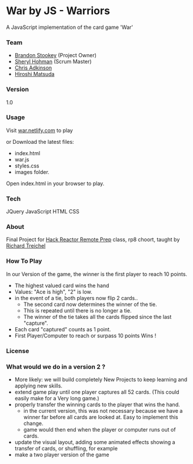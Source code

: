 # War by JS - Warriors
A JavaScript implementation of the card game 'War'

### Team
- [Brandon Stookey](https://github.com/brandonStookey) (Project Owner)
- [Sheryl Hohman](https://github.com/SherylHohman) (Scrum Master)
- [Chris Adkinson](https://github.com/cadkinson)
- [Hiroshi Matsuda](https://github.com/natoen)

### Version
1.0

### Usage
Visit [war.netlify.com](http://war.netlify.com/) to play

or Download the latest files:

- index.html
- war.js
- styles.css
- images folder.

Open index.html in your browser to play.

### Tech
JQuery
JavaScript
HTML
CSS


### About
Final Project for [Hack Reactor Remote Prep](http://www.hackreactor.com/blog/hack-reactor-remote-prep-the-4-week-coding-course-for-novices) class, rp8 choort, taught by [Richard Treichel](https://github.com/RWTreichel)

### How To Play

In our Version of the game, the winner is the first player to reach 10 points.

- The highest valued card wins the hand
- Values: "Ace is high", "2" is low.
- in the event of a tie, both players now flip 2 cards..
  - The second card now determines the winner of the tie.
  - This is repeated until there is no longer a tie.
  - The winner of the tie takes all the cards flipped since the last "capture".
- Each card "captured" counts as 1 point.
- First Player/Computer to reach or surpass 10 points Wins !

### License

### What would we do in a version 2 ?

- More likely: we will build completely New Projects to keep learning and applying new skills.
- extend game play until one player captures all 52 cards. (This could easily make for a Very long game.)
- properly transfer the winning cards to the player that wins the hand. 
  - in the current version, this was not necessary because we have a winner far before all cards are looked at. Easy to implement this change.
  - game would then end when the player or computer runs out of cards.
- update the visual layout, adding some animated effects showing a transfer of cards, or shuffling, for example
- make a two player version of the game



